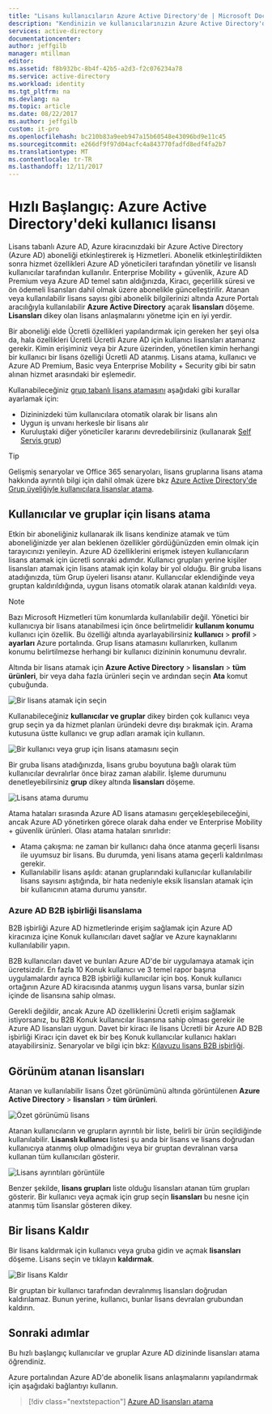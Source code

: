 ```yaml
---
title: "Lisans kullanıcıların Azure Active Directory'de | Microsoft Docs"
description: "Kendinizin ve kullanıcılarınızın Azure Active Directory'de lisans öğrenin."
services: active-directory
documentationcenter: 
author: jeffgilb
manager: mtillman
editor: 
ms.assetid: f8b932bc-8b4f-42b5-a2d3-f2c076234a78
ms.service: active-directory
ms.workload: identity
ms.tgt_pltfrm: na
ms.devlang: na
ms.topic: article
ms.date: 08/22/2017
ms.author: jeffgilb
custom: it-pro
ms.openlocfilehash: bc210b83a9eeb947a15b60548e43096bd9e11c45
ms.sourcegitcommit: e266df9f97d04acfc4a843770fadfd8edf4fa2b7
ms.translationtype: MT
ms.contentlocale: tr-TR
ms.lasthandoff: 12/11/2017
---
```

# <a name="quickstart-license-users-in-azure-active-directory"></a>Hızlı Başlangıç: Azure Active Directory'deki kullanıcı lisansı
Lisans tabanlı Azure AD, Azure kiracınızdaki bir Azure Active Directory (Azure AD) aboneliği etkinleştirerek iş Hizmetleri. Abonelik etkinleştirildikten sonra hizmet özellikleri Azure AD yöneticileri tarafından yönetilir ve lisanslı kullanıcılar tarafından kullanılır. Enterprise Mobility + güvenlik, Azure AD Premium veya Azure AD temel satın aldığınızda, Kiracı, geçerlilik süresi ve ön ödemeli lisansları dahil olmak üzere abonelikle güncelleştirilir. Atanan veya kullanılabilir lisans sayısı gibi abonelik bilgilerinizi altında Azure Portalı aracılığıyla kullanılabilir **Azure Active Directory** açarak **lisansları** döşeme. **Lisansları** dikey olan lisans anlaşmalarını yönetme için en iyi yerdir.

Bir aboneliği elde Ücretli özellikleri yapılandırmak için gereken her şeyi olsa da, hala özellikleri Ücretli Ücretli Azure AD için kullanıcı lisansları atamanız gerekir. Kimin erişiminiz veya bir Azure üzerinden, yönetilen kimin herhangi bir kullanıcı bir lisans özelliği Ücretli AD atanmış. Lisans atama, kullanıcı ve Azure AD Premium, Basic veya Enterprise Mobility + Security gibi bir satın alınan hizmet arasındaki bir eşlemedir.

Kullanabileceğiniz [grup tabanlı lisans atamasını](active-directory-licensing-whatis-azure-portal.md) aşağıdaki gibi kurallar ayarlamak için:
* Dizininizdeki tüm kullanıcılara otomatik olarak bir lisans alın
* Uygun iş unvanı herkesle bir lisans alır
* Kuruluştaki diğer yöneticiler kararını devredebilirsiniz (kullanarak [Self Servis grup](active-directory-accessmanagement-self-service-group-management.md))

> [!TIP]
> Gelişmiş senaryolar ve Office 365 senaryoları, lisans gruplarına lisans atama hakkında ayrıntılı bilgi için dahil olmak üzere bkz [Azure Active Directory'de Grup üyeliğiyle kullanıcılara lisanslar atama](active-directory-licensing-group-assignment-azure-portal.md).

## <a name="assign-licenses-to-users-and-groups"></a>Kullanıcılar ve gruplar için lisans atama
Etkin bir aboneliğiniz kullanarak ilk lisans kendinize atamak ve tüm aboneliğinizde yer alan beklenen özellikler gördüğünüzden emin olmak için tarayıcınızı yenileyin. Azure AD özelliklerini erişmek isteyen kullanıcıların lisans atamak için ücretli sonraki adımdır. Kullanıcı grupları yerine kişiler lisansları atamak için lisans atamak için kolay bir yol olduğu. Bir gruba lisans atadığınızda, tüm Grup üyeleri lisansı atanır. Kullanıcılar eklendiğinde veya gruptan kaldırıldığında, uygun lisans otomatik olarak atanan kaldırıldı veya. 

> [!NOTE]
> Bazı Microsoft Hizmetleri tüm konumlarda kullanılabilir değil. Yönetici bir kullanıcıya bir lisans atanabilmesi için önce belirtmelidir **kullanım konumu** kullanıcı için özellik. Bu özelliği altında ayarlayabilirsiniz **kullanıcı** &gt; **profil** &gt; **ayarları** Azure portalında. Grup lisans atamasını kullanırken, kullanım konumu belirtilmezse herhangi bir kullanıcı dizininin konumunu devralır.

Altında bir lisans atamak için **Azure Active Directory** &gt; **lisansları** &gt; **tüm ürünleri**, bir veya daha fazla ürünleri seçin ve ardından seçin **Ata** komut çubuğunda.

![Bir lisans atamak için seçin](media/license-users-groups/select-license-to-assign.png)

Kullanabileceğiniz **kullanıcılar ve gruplar** dikey birden çok kullanıcı veya grup seçin ya da hizmet planları üründeki devre dışı bırakmak için. Arama kutusuna üstte kullanıcı ve grup adları aramak için kullanın.

![Bir kullanıcı veya grup için lisans atamasını seçin](media/license-users-groups/select-user-for-license-assignment.png)

Bir gruba lisans atadığınızda, lisans grubu boyutuna bağlı olarak tüm kullanıcılar devralırlar önce biraz zaman alabilir. İşleme durumunu denetleyebilirsiniz **grup** dikey altında **lisansları** döşeme.

![Lisans atama durumu](media/license-users-groups/license-assignment-status.png)

Atama hataları sırasında Azure AD lisans atamasını gerçekleşebileceğini, ancak Azure AD yönetirken görece olarak daha ender ve Enterprise Mobility + güvenlik ürünleri. Olası atama hataları sınırlıdır:
- Atama çakışma: ne zaman bir kullanıcı daha önce atanma geçerli lisansı ile uyumsuz bir lisans. Bu durumda, yeni lisans atama geçerli kaldırılması gerekir.
- Kullanılabilir lisans aşıldı: atanan gruplarındaki kullanıcılar kullanılabilir lisans sayısını aştığında, bir hata nedeniyle eksik lisansları atamak için bir kullanıcının atama durumu yansıtır.

### <a name="azure-ad-b2b-collaboration-licensing"></a>Azure AD B2B işbirliği lisanslama

B2B işbirliği Azure AD hizmetlerinde erişim sağlamak için Azure AD kiracınıza içine Konuk kullanıcıları davet sağlar ve Azure kaynaklarını kullanılabilir yapın.  

B2B kullanıcıları davet ve bunları Azure AD'de bir uygulamaya atamak için ücretsizdir. En fazla 10 Konuk kullanıcı ve 3 temel rapor başına uygulamalardır ayrıca B2B işbirliği kullanıcılar için boş. Konuk kullanıcı ortağının Azure AD kiracısında atanmış uygun lisans varsa, bunlar sizin içinde de lisansına sahip olması.

Gerekli değildir, ancak Azure AD özelliklerini Ücretli erişim sağlamak istiyorsanız, bu B2B Konuk kullanıcılar lisansına sahip olması gerekir ile Azure AD lisansları uygun. Davet bir kiracı ile lisans Ücretli bir Azure AD B2B işbirliği Kiracı için davet ek bir beş Konuk kullanıcılar kullanıcı hakları atayabilirsiniz. Senaryolar ve bilgi için bkz: [Kılavuzu lisans B2B işbirliği](active-directory-b2b-licensing.md).

## <a name="view-assigned-licenses"></a>Görünüm atanan lisansları

Atanan ve kullanılabilir lisans Özet görünümünü altında görüntülenen **Azure Active Directory** &gt; **lisansları** &gt; **tüm ürünleri**.

![Özet görünümü lisans](media/license-users-groups/view-license-summary.png)

Atanan kullanıcıların ve grupların ayrıntılı bir liste, belirli bir ürün seçildiğinde kullanılabilir. **Lisanslı kullanıcı** listesi şu anda bir lisans ve lisans doğrudan kullanıcıya atanmış olup olmadığını veya bir gruptan devralınan varsa kullanan tüm kullanıcıları gösterir.

![Lisans ayrıntıları görüntüle](media/license-users-groups/view-license-detail.png)

Benzer şekilde, **lisans grupları** liste olduğu lisansları atanan tüm grupları gösterir. Bir kullanıcı veya açmak için grup seçin **lisansları** bu nesne için atanmış tüm lisanslar gösteren dikey.

## <a name="remove-a-license"></a>Bir lisans Kaldır

Bir lisans kaldırmak için kullanıcı veya gruba gidin ve açmak **lisansları** döşeme. Lisans seçin ve tıklayın **kaldırmak**.

![Bir lisans Kaldır](media/license-users-groups/remove-license.png)

Bir gruptan bir kullanıcı tarafından devralınmış lisansları doğrudan kaldırılamaz. Bunun yerine, kullanıcı, bunlar lisans devralan grubundan kaldırın.


## <a name="next-steps"></a>Sonraki adımlar
Bu hızlı başlangıç kullanıcılar ve gruplar Azure AD dizininde lisansları atama öğrendiniz. 

Azure portalından Azure AD'de abonelik lisans anlaşmalarını yapılandırmak için aşağıdaki bağlantıyı kullanın.

> [!div class="nextstepaction"]
> [Azure AD lisansları atama](https://aad.portal.azure.com/#blade/Microsoft_AAD_IAM/LicensesMenuBlade/Overview) 